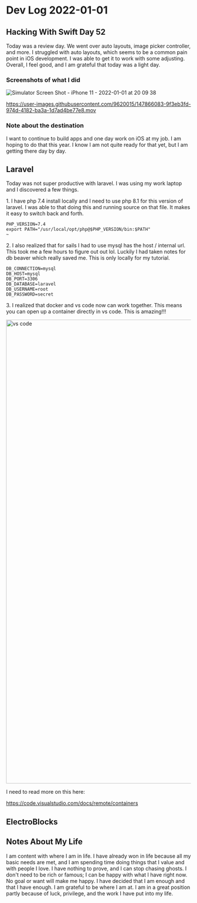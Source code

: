 # Dev Log 2022-01-01


## Hacking With Swift Day 52

Today was a review day.  We went over auto layouts, image picker controller, and more.  I struggled with auto layouts, which seems to be a common pain point in iOS development.  I was able to get it to work with some adjusting.  Overall, I feel good, and I am grateful that today was a light day.

### Screenshots of what I did

![Simulator Screen Shot - iPhone 11 - 2022-01-01 at 20 09 38](https://user-images.githubusercontent.com/9620015/147866078-b0f24c83-c272-41a6-ad33-611609c18aeb.png)

https://user-images.githubusercontent.com/9620015/147866083-9f3eb3fd-974d-4182-ba3a-1d7ad4be77e8.mov

### Note about the destination

I want to continue to build apps and one day work on iOS at my job.  I am hoping to do that this year.  I know I am not quite ready for that yet, but I am getting there day by day.


## Laravel

Today was not super productive with laravel.  I was using my work laptop and I discovered a few things. 

1\. I have php 7.4 install locally and I need to use php 8.1 for this version of laravel.  I was able to that doing this and running source on that file.  It makes it easy to switch back and forth.

```config
PHP_VERSION=7.4
export PATH="/usr/local/opt/php@$PHP_VERSION/bin:$PATH"
~                                                                               
```

2\. I also realized that for sails I had to use mysql has the host / internal url.  This took me a few hours to figure out out lol.  Luckily I had taken notes for db beaver which really saved me.  This is only locally for my tutorial.

```config
DB_CONNECTION=mysql
DB_HOST=mysql
DB_PORT=3306
DB_DATABASE=laravel
DB_USERNAME=root
DB_PASSWORD=secret
```

3\. I realized that docker and vs code now can work together.  This means you can open up a container directly in vs code.  This is amazing!!!  

<img width="1263" alt="vs code" src="https://user-images.githubusercontent.com/9620015/147868280-9c1b681e-512a-47dd-9c50-b87a09fbb0c2.png">

I need to read more on this here:

https://code.visualstudio.com/docs/remote/containers

## ElectroBlocks



## Notes About My Life

I am content with where I am in life.  I have already won in life because all my basic needs are met, and I am spending time doing things that I value and with people I love.  I have nothing to prove, and I can stop chasing ghosts.  I don't need to be rich or famous; I can be happy with what I have right now.  No goal or want will make me happy.  I have decided that I am enough and that I have enough.  I am grateful to be where I am at.  I am in a great position partly because of luck, privilege, and the work I have put into my life.  
